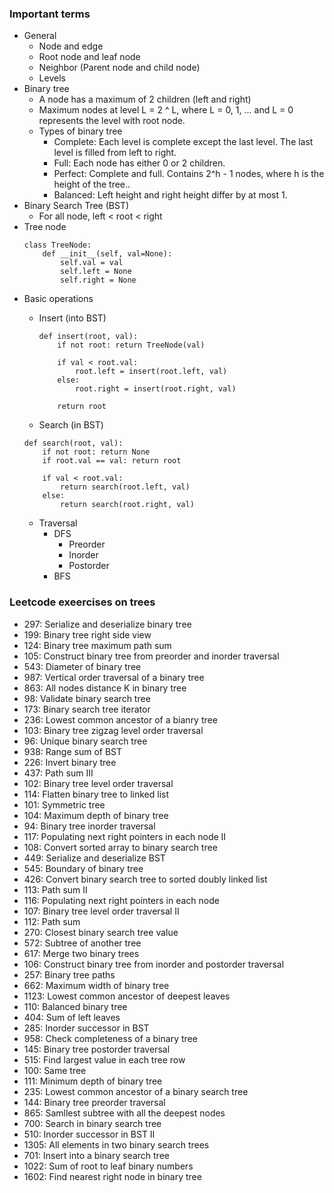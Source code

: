 ### Important terms
* General
  * Node and edge
  * Root node and leaf node
  * Neighbor (Parent node and child node)
  * Levels
* Binary tree
  * A node has a maximum of 2 children (left and right)
  * Maximum nodes at level L = 2 ^ L, where L = 0, 1, ... and L = 0 represents the level with root node.
  * Types of binary tree
    * Complete: Each level is complete except the last level. The last level is filled from left to right.
    * Full: Each node has either 0 or 2 children.
    * Perfect: Complete and full. Contains 2^h - 1 nodes, where h is the height of the tree..
    * Balanced: Left height and right height differ by at most 1.
* Binary Search Tree (BST)
  * For all node, left < root < right
* Tree node
  ```
  class TreeNode:
      def __init__(self, val=None):
          self.val = val
          self.left = None
          self.right = None
  ```
* Basic operations
  * Insert (into BST)
    ```
    def insert(root, val):
        if not root: return TreeNode(val)
        
        if val < root.val:
            root.left = insert(root.left, val)
        else:
            root.right = insert(root.right, val)
            
        return root
    ```
    
  *  Search (in BST)
    ```
    def search(root, val):
        if not root: return None
        if root.val == val: return root
        
        if val < root.val:
            return search(root.left, val)
        else:
            return search(root.right, val)
    ```
  * Traversal
    * DFS
      * Preorder
      * Inorder
      * Postorder
    * BFS

### Leetcode exeercises on trees
* 297: Serialize and deserialize binary tree
* 199: Binary tree right side view
* 124: Binary tree maximum path sum
* 105: Construct binary tree from preorder and inorder traversal
* 543: Diameter of binary tree
* 987: Vertical order traversal of a binary tree
* 863: All nodes distance K in binary tree
* 98: Validate binary search tree
* 173: Binary search tree iterator
* 236: Lowest common ancestor of a bianry tree
* 103: Binary tree zigzag level order traversal
* 96: Unique binary search tree
* 938: Range sum of BST
* 226: Invert binary tree
* 437: Path sum III
* 102: Binary tree level order traversal 
* 114: Flatten binary tree to linked list
* 101: Symmetric tree
* 104: Maximum depth of binary tree
* 94: Binary tree inorder traversal
* 117: Populating next right pointers in each node II
* 108: Convert sorted array to binary search tree
* 449: Serialize and deserialize BST
* 545: Boundary of binary tree
* 426: Convert binary search tree to sorted doubly linked list
* 113: Path sum II
* 116: Populating next right pointers in each node
* 107: Binary tree level order traversal II
* 112: Path sum
* 270: Closest binary search tree value
* 572: Subtree of another tree
* 617: Merge two binary trees
* 106: Construct binary tree from inorder and postorder traversal
* 257: Binary tree paths
* 662: Maximum width of binary tree
* 1123: Lowest common ancestor of deepest leaves
* 110: Balanced binary tree
* 404: Sum of left leaves
* 285: Inorder successor in BST
* 958: Check completeness of a binary tree
* 145: Binary tree postorder traversal
* 515: Find largest value in each tree row
* 100: Same tree
* 111: Minimum depth of binary tree
* 235: Lowest common ancestor of a binary search tree
* 144: Binary tree preorder traversal
* 865: Samllest subtree with all the deepest nodes
* 700: Search in binary search tree
* 510: Inorder successor in BST II
* 1305: All elements in two binary search trees
* 701: Insert into a binary search tree
* 1022: Sum of root to leaf binary numbers
* 1602: Find nearest right node in binary tree
